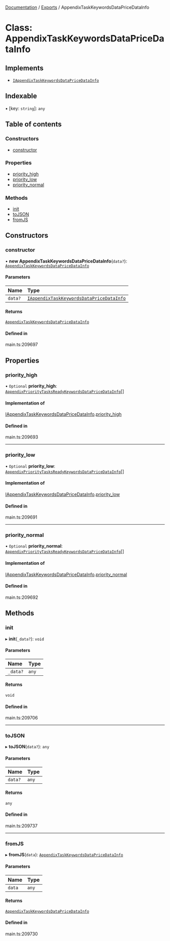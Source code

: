 [Documentation](../README.md) / [Exports](../modules.md) / AppendixTaskKeywordsDataPriceDataInfo

# Class: AppendixTaskKeywordsDataPriceDataInfo

## Implements

- [`IAppendixTaskKeywordsDataPriceDataInfo`](../interfaces/IAppendixTaskKeywordsDataPriceDataInfo.md)

## Indexable

▪ [key: `string`]: `any`

## Table of contents

### Constructors

- [constructor](AppendixTaskKeywordsDataPriceDataInfo.md#constructor)

### Properties

- [priority\_high](AppendixTaskKeywordsDataPriceDataInfo.md#priority_high)
- [priority\_low](AppendixTaskKeywordsDataPriceDataInfo.md#priority_low)
- [priority\_normal](AppendixTaskKeywordsDataPriceDataInfo.md#priority_normal)

### Methods

- [init](AppendixTaskKeywordsDataPriceDataInfo.md#init)
- [toJSON](AppendixTaskKeywordsDataPriceDataInfo.md#tojson)
- [fromJS](AppendixTaskKeywordsDataPriceDataInfo.md#fromjs)

## Constructors

### constructor

• **new AppendixTaskKeywordsDataPriceDataInfo**(`data?`): [`AppendixTaskKeywordsDataPriceDataInfo`](AppendixTaskKeywordsDataPriceDataInfo.md)

#### Parameters

| Name | Type |
| :------ | :------ |
| `data?` | [`IAppendixTaskKeywordsDataPriceDataInfo`](../interfaces/IAppendixTaskKeywordsDataPriceDataInfo.md) |

#### Returns

[`AppendixTaskKeywordsDataPriceDataInfo`](AppendixTaskKeywordsDataPriceDataInfo.md)

#### Defined in

main.ts:209697

## Properties

### priority\_high

• `Optional` **priority\_high**: [`AppendixPriorityTasksReadyKeywordsDataPriceDataInfo`](AppendixPriorityTasksReadyKeywordsDataPriceDataInfo.md)[]

#### Implementation of

[IAppendixTaskKeywordsDataPriceDataInfo](../interfaces/IAppendixTaskKeywordsDataPriceDataInfo.md).[priority_high](../interfaces/IAppendixTaskKeywordsDataPriceDataInfo.md#priority_high)

#### Defined in

main.ts:209693

___

### priority\_low

• `Optional` **priority\_low**: [`AppendixPriorityTasksReadyKeywordsDataPriceDataInfo`](AppendixPriorityTasksReadyKeywordsDataPriceDataInfo.md)[]

#### Implementation of

[IAppendixTaskKeywordsDataPriceDataInfo](../interfaces/IAppendixTaskKeywordsDataPriceDataInfo.md).[priority_low](../interfaces/IAppendixTaskKeywordsDataPriceDataInfo.md#priority_low)

#### Defined in

main.ts:209691

___

### priority\_normal

• `Optional` **priority\_normal**: [`AppendixPriorityTasksReadyKeywordsDataPriceDataInfo`](AppendixPriorityTasksReadyKeywordsDataPriceDataInfo.md)[]

#### Implementation of

[IAppendixTaskKeywordsDataPriceDataInfo](../interfaces/IAppendixTaskKeywordsDataPriceDataInfo.md).[priority_normal](../interfaces/IAppendixTaskKeywordsDataPriceDataInfo.md#priority_normal)

#### Defined in

main.ts:209692

## Methods

### init

▸ **init**(`_data?`): `void`

#### Parameters

| Name | Type |
| :------ | :------ |
| `_data?` | `any` |

#### Returns

`void`

#### Defined in

main.ts:209706

___

### toJSON

▸ **toJSON**(`data?`): `any`

#### Parameters

| Name | Type |
| :------ | :------ |
| `data?` | `any` |

#### Returns

`any`

#### Defined in

main.ts:209737

___

### fromJS

▸ **fromJS**(`data`): [`AppendixTaskKeywordsDataPriceDataInfo`](AppendixTaskKeywordsDataPriceDataInfo.md)

#### Parameters

| Name | Type |
| :------ | :------ |
| `data` | `any` |

#### Returns

[`AppendixTaskKeywordsDataPriceDataInfo`](AppendixTaskKeywordsDataPriceDataInfo.md)

#### Defined in

main.ts:209730

